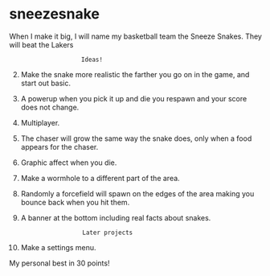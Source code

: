 # sneezesnake
When I make it big, I will name my basketball team the Sneeze Snakes.
They will beat the Lakers

                        Ideas!

2. Make the snake more realistic the farther you go on in the game, and start out basic.
3. A powerup when you pick it up and die you respawn and your score does not change.
4. Multiplayer.
5. The chaser will grow the same way the snake does, only when a food appears for the chaser.
6. Graphic affect when you die.
7. Make a wormhole to a different part of the area.
8. Randomly a forcefield will spawn on the edges of the area making you bounce back when you hit them. 
9. A banner at the bottom including real facts about snakes.             
                        
                        Later projects

1. Make a settings menu.

My personal best in 30 points!
